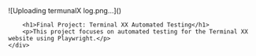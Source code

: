 
<body>
    <div>![Uploading termunalX log.png…]()

        <h1>Final Project: Terminal XX Automated Testing</h1>
        <p>This project focuses on automated testing for the Terminal XX website using Playwright.</p>
    </div>
    
</body>


